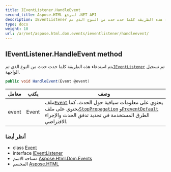 ```yaml
---
title: IEventListener.HandleEvent
second_title: Aspose.HTML لمرجع .NET API
description: IEventListener طريقة. يتم استدعاء هذه الطريقة كلما حدث حدث من النوع الذي تمIEventListener تم تسجيل الواجهة.
type: docs
weight: 10
url: /ar/net/aspose.html.dom.events/ieventlistener/handleevent/
---
```

## IEventListener.HandleEvent method

يتم استدعاء هذه الطريقة كلما حدث حدث من النوع الذي تم[`IEventListener`](../) تم تسجيل الواجهة.

```csharp
public void HandleEvent(Event @event)
```

| معامل | يكتب | وصف |
| --- | --- | --- |
| event | Event | ملف[`Event`](../../event/) يحتوي على معلومات سياقية حول الحدث. كما يحتوي على ملف[`StopPropagation`](../../event/stoppropagation/) و[`PreventDefault`](../../event/preventdefault/) الطرق المستخدمة في تحديد تدفق الحدث والإجراء الافتراضي. |

### أنظر أيضا

* class [Event](../../event/)
* interface [IEventListener](../)
* مساحة الاسم [Aspose.Html.Dom.Events](../../ieventlistener/)
* المجسم [Aspose.HTML](../../../)


